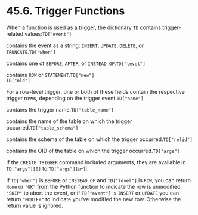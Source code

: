 # 45.6. Trigger Functions

When a function is used as a trigger, the dictionary `TD` contains trigger-related values:`TD["event"]`

contains the event as a string: `INSERT`, `UPDATE`, `DELETE`, or `TRUNCATE`.`TD["when"]`

contains one of `BEFORE`, `AFTER`, or `INSTEAD OF`.`TD["level"]`

contains `ROW` or `STATEMENT`.`TD["new"]`\
`TD["old"]`

For a row-level trigger, one or both of these fields contain the respective trigger rows, depending on the trigger event.`TD["name"]`

contains the trigger name.`TD["table_name"]`

contains the name of the table on which the trigger occurred.`TD["table_schema"]`

contains the schema of the table on which the trigger occurred.`TD["relid"]`

contains the OID of the table on which the trigger occurred.`TD["args"]`

If the `CREATE TRIGGER` command included arguments, they are available in `TD["args"][0]` to `TD["args"][`_`n`_-1].

If `TD["when"]` is `BEFORE` or `INSTEAD OF` and `TD["level"]` is `ROW`, you can return `None` or `"OK"` from the Python function to indicate the row is unmodified, `"SKIP"` to abort the event, or if `TD["event"]` is `INSERT` or `UPDATE` you can return `"MODIFY"` to indicate you've modified the new row. Otherwise the return value is ignored.
